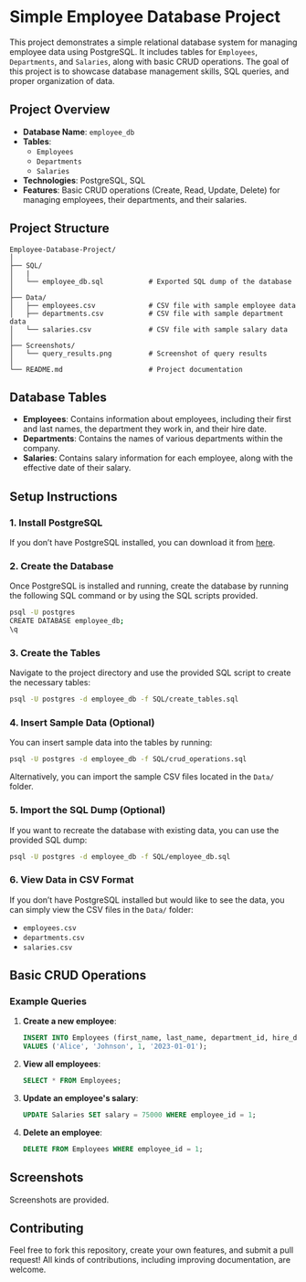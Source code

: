 # Simple Employee Database Project

This project demonstrates a simple relational database system for managing employee data using PostgreSQL. It includes tables for `Employees`, `Departments`, and `Salaries`, along with basic CRUD operations. The goal of this project is to showcase database management skills, SQL queries, and proper organization of data.

## Project Overview

- **Database Name**: `employee_db`
- **Tables**:
  - `Employees`
  - `Departments`
  - `Salaries`
- **Technologies**: PostgreSQL, SQL
- **Features**: Basic CRUD operations (Create, Read, Update, Delete) for managing employees, their departments, and their salaries.

## Project Structure

```
Employee-Database-Project/
│
├── SQL/
│   |
│   └── employee_db.sql           # Exported SQL dump of the database
│
├── Data/
│   ├── employees.csv             # CSV file with sample employee data
│   ├── departments.csv           # CSV file with sample department data
│   └── salaries.csv              # CSV file with sample salary data
│
├── Screenshots/
│   └── query_results.png         # Screenshot of query results
│
└── README.md                     # Project documentation
```

## Database Tables

- **Employees**: Contains information about employees, including their first and last names, the department they work in, and their hire date.
- **Departments**: Contains the names of various departments within the company.
- **Salaries**: Contains salary information for each employee, along with the effective date of their salary.

## Setup Instructions

### 1. Install PostgreSQL

If you don’t have PostgreSQL installed, you can download it from [here](https://www.postgresql.org/download/).

### 2. Create the Database

Once PostgreSQL is installed and running, create the database by running the following SQL command or by using the SQL scripts provided.

```bash
psql -U postgres
CREATE DATABASE employee_db;
\q
```

### 3. Create the Tables

Navigate to the project directory and use the provided SQL script to create the necessary tables:

```bash
psql -U postgres -d employee_db -f SQL/create_tables.sql
```

### 4. Insert Sample Data (Optional)

You can insert sample data into the tables by running:

```bash
psql -U postgres -d employee_db -f SQL/crud_operations.sql
```

Alternatively, you can import the sample CSV files located in the `Data/` folder.

### 5. Import the SQL Dump (Optional)

If you want to recreate the database with existing data, you can use the provided SQL dump:

```bash
psql -U postgres -d employee_db -f SQL/employee_db.sql
```

### 6. View Data in CSV Format

If you don’t have PostgreSQL installed but would like to see the data, you can simply view the CSV files in the `Data/` folder:

- `employees.csv`
- `departments.csv`
- `salaries.csv`

## Basic CRUD Operations

### Example Queries

1. **Create a new employee**:

   ```sql
   INSERT INTO Employees (first_name, last_name, department_id, hire_date)
   VALUES ('Alice', 'Johnson', 1, '2023-01-01');
   ```

2. **View all employees**:

   ```sql
   SELECT * FROM Employees;
   ```

3. **Update an employee's salary**:

   ```sql
   UPDATE Salaries SET salary = 75000 WHERE employee_id = 1;
   ```

4. **Delete an employee**:
   ```sql
   DELETE FROM Employees WHERE employee_id = 1;
   ```

## Screenshots

Screenshots are provided.

## Contributing

Feel free to fork this repository, create your own features, and submit a pull request! All kinds of contributions, including improving documentation, are welcome.
